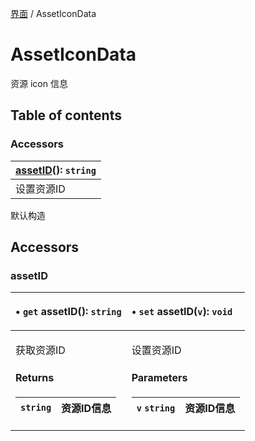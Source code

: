 [界面](../groups/界面.界面.md) / AssetIconData

# AssetIconData <Badge type="tip" text="Class" /> <Score text="AssetIconData" />

资源 icon 信息

## Table of contents

### Accessors <Score text="Accessors" /> 
| **[assetID](mw.AssetIconData.md#assetid)**(): `string` <Badge type="tip" text="client" />  |
| :-----|
| 设置资源ID|

默认构造

## Accessors

### assetID <Score text="assetID" /> 

<table class="get-set-table">
<thead><tr>
<th style="text-align: left">

• `get` **assetID**(): `string` <Badge type="tip" text="client" />

</th>
<th style="text-align: left">

• `set` **assetID**(`v`): `void` <Badge type="tip" text="client" />

</th>
</tr></thead>
<tbody><tr>
<td style="text-align: left">


获取资源ID

#### Returns

| `string` | 资源ID信息 |
| :------ | :------ |


</td>
<td style="text-align: left">


设置资源ID

#### Parameters

| `v` `string` | 资源ID信息 |
| :------ | :------ |


</td>
</tr></tbody>
</table>

